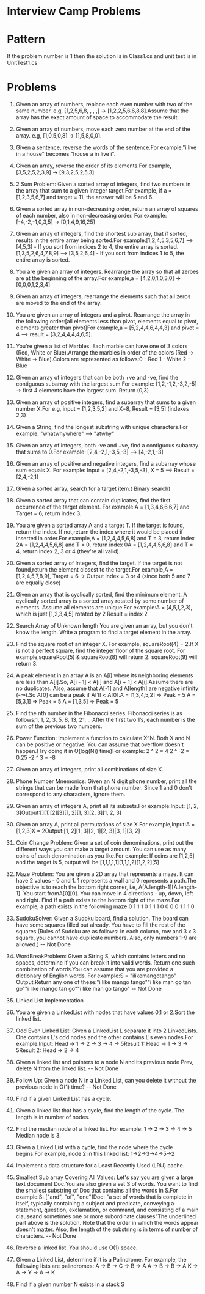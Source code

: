# Interview Camp Problems

  # Pattern
  If the problem number is 1 then the solution is in Class1.cs and unit test is in UnitTest1.cs
  
  # Problems

  1. Given an array of numbers, replace each even number with two of the same number. e.g, [1,2,5,6,8, , , ,] -> [1,2,2,5,6,6,8,8].Assume that the array has the exact amount of space to accommodate the result.

  2. Given an array of numbers, move each zero number at the end of the array. e.g, [1,0,5,0,8] -> [1,5,8,0,0].

  3. Given a sentence, reverse the words of the sentence.For example,"i live in a house" becomes "house a in live i".

  4. Given an array, reverse the order of its elements.For example, [3,5,2,5,2,3,9] → [9,3,2,5,2,5,3]

  5. 2 Sum Problem: Given a sorted array of integers, find two numbers in the array that sum to a given integer target.For example, if a = [1,2,3,5,6,7] and target = 11, the answer will be 5 and 6.

  6. Given a sorted array in non-decreasing order, return an array of squares of each number, also in non-decreasing order. For example:[-4,-2,-1,0,3,5] -> [0,1,4,9,16,25]

  7. Given an array of integers, find the shortest sub array, that if sorted, results in the entire array being sorted.For example:[1,2,4,5,3,5,6,7] --> [4,5,3] - If you sort from indices 2 to 4, the entire array is sorted.[1,3,5,2,6,4,7,8,9] --> [3,5,2,6,4] -  If you sort from indices 1 to 5, the entire array is sorted.

  8. You are given an array of integers. Rearrange the array so that all zeroes are at the beginning of the array.For example,a = [4,2,0,1,0,3,0] -> [0,0,0,1,2,3,4]

  9. Given an array of integers, rearrange the elements such that all zeros are moved to the end of the array.

  10. You are given an array of integers and a pivot. Rearrange the array in the following order:[all elements less than pivot, elements equal to pivot, elements greater than pivot]For example,a = [5,2,4,4,6,4,4,3] and pivot = 4 --> result = [3,2,4,4,4,4,6,5].

  11. You're given a list of Marbles. Each marble can have one of 3 colors (Red, White or Blue).Arrange the marbles in order of the colors (Red -> White -> Blue).Colors are represented as follows:0 - Red 1 - White 2 - Blue

  12. Given an array of integers that can be both +ve and -ve, find the contiguous subarray with the largest sum.For example:  [1,2,-1,2,-3,2,-5]  -> first 4 elements have the largest sum. Return (0,3)

  13. Given an array of positive integers, find a subarray that sums to a given number X.For e.g, input = [1,2,3,5,2] and X=8, Result = [3,5] (indexes 2,3)

  14. Given a String, find the longest substring with unique characters.For example: "whatwhywhere" --> "atwhy"

  15. Given an array of integers, both -ve and +ve, find a contiguous subarray that sums to 0.For example: [2,4,-2,1,-3,5,-3] --> [4,-2,1,-3]

  16. Given an array of positive and negative integers, find a subarray whose sum equals X. For example: Input = [2,4,-2,1,-3,5,-3], X = 5 --> Result = [2,4,-2,1]

  17. Given a sorted array, search for a target item.( Binary search)

  18. Given a sorted array that can contain duplicates, find the first occurrence of the target element. For example:A = [1,3,4,6,6,6,7] and Target = 6, return index 3.

  19. You are given a sorted array A and a target T. If the target is found, return the index. If not,return the index where it would be placed if inserted in order.For example,A = [1,2,4,4,5,6,8] and T = 3, return index 2A = [1,2,4,4,5,6,8] and T = 0, return index 0A = [1,2,4,4,5,6,8] and T = 4, return index 2, 3 or 4 (they're all valid).

  20. Given a sorted array of Integers, find the target. If the target is not found,return the element closest to the target.For example,A = [1,2,4,5,7,8,9], Target = 6 -> Output Index = 3 or 4 (since both 5 and 7 are equally close)

  21. Given an array that is cyclically sorted, find the minimum element. A cyclically sorted array is a sorted array rotated by some number of elements. Assume all elements are unique.For example:A = [4,5,1,2,3], which is just [1,2,3,4,5] rotated by 2 Result = index 2

  22. Search Array of Unknown length You are given an array, but you don't know the length. Write a program to find a target element in the array.

  23. Find the square root of an integer X. For example, squareRoot(4) = 2.If X is not a perfect square, find the integer floor of the square root. For example,squareRoot(5) & squareRoot(8) will return 2. squareRoot(9) will return 3.

  24. A peak element in an array A is an A[i] where its neighboring elements are less than A[i].So, A[i - 1] < A[i] and A[i + 1] < A[i].Assume there are no duplicates. Also, assume that A[-1] and A[length] are negative infinity (-∞).So A[0] can be a peak if A[1] < A[0].A = [1,3,4,5,2] => Peak = 5 A = [5,3,1] => Peak = 5 A = [1,3,5] => Peak = 5

  25. Find the nth number in the Fibonacci series. Fibonacci series is as follows:1, 1, 2, 3, 5, 8, 13, 21, .. After the first two 1’s, each number is the sum of the previous two numbers.

  26. Power Function: Implement a function to calculate X^N. Both X and N can be positive or negative. You can assume that overflow doesn't happen.(Try doing it in ​O(log(N))​ time)For example: 2 ^ 2  = 4  2 ^ -2 = 0.25 -2 ^ 3  = -8

  27. Given an array of integers, print all combinations of size X.

  28. Phone Number Mnemonics: Given an N digit phone number, print all the strings that can be made from that phone number. Since 1 and 0 don't correspond to any characters, ignore them.

  29. Given an array of integers A, print all its subsets.For example:Input:​ [1, 2, 3]Output:[][1][2][3][1, 2][1, 3][2, 3][1, 2, 3]

  30. Given an array A, print all permutations of size X.For example,Input:A = [1,2,3]X = 2Output:[1, 2][1, 3][2, 1][2, 3][3, 1][3, 2]

  31. Coin Change Problem: Given a set of coin denominations, print out the different ways you can make a target amount. You can use as many coins of each denomination as you like.For example: If coins are [1,2,5] and the target is 5, output will be:[1,1,1,1,1][1,1,1,2][1,2,2][5]

  32. Maze Problem: You are given a 2D array that represents a maze. It can have 2 values - 0 and 1. 1 represents a wall and 0 represents a path.The objective is to reach the bottom right corner, i.e, A[A.length-1][A.length-1]. You start fromA[0][0]. You can move in 4 directions - up, down, left and right. Find if a path exists to the bottom right of the maze.For example, a path exists in the following maze:0 1 1 1 0 1 1 1 0 0 0 0 1 1 1 0

  33. SudokuSolver:​ Given a Sudoku board, find a solution. The board can have some squares filled out already. You have to fill the rest of the squares.(Rules of Sudoku are as follows: In each column, row and 3 x 3 square, you cannot have duplicate numbers. Also, only numbers 1-9 are allowed.) -- Not Done

  34. WordBreakProblem​: Given a String S, which contains letters and no spaces, determine if you can break it into valid words. Return one such combination of words.You can assume that you are provided a dictionary of English words. For example:S = "ilikemangotango" Output:Return any one of these:"i like mango tango""i like man go tan go""i like mango tan go""i like man go tango" -- Not Done

  35. Linked List Implementation

  36. You are given a LinkedList with nodes that have values 0,1 or 2.Sort the linked list.

  37. Odd Even Linked List: Given a LinkedList L separate it into 2 LinkedLists. One contains L's odd nodes and the other contains L's even nodes.For example:Input: Head -> 1 -> 2 -> 3 -> 4 -> 5Result 1: Head -> 1 -> 3 -> 5Result 2: Head -> 2 -> 4

  38. Given a linked list and pointers to a node N and its previous node Prev, delete N from the linked list. -- Not Done

  39. Follow Up: Given a node N in a Linked List, can you delete it without the previous node in O(1) time? -- Not Done

  40. Find if a given Linked List has a cycle.

  41. Given a linked list that has a cycle, find the length of the cycle. The length is in number of nodes.

  42. Find the median node of a linked list. For example: 1 -> 2 -> 3 -> 4 -> 5      Median node is 3.

  43. Given a Linked List with a cycle, find the node where the cycle begins.For example, node 2 in this linked list: 1->2->3->4->5->2

  44. Implement a data structure for a Least Recently Used (LRU) cache.

  45. Smallest Sub array Covering All Values: Let's say you are given a large text document Doc.You are also given a set S of words. You want to find the smallest substring of Doc that contains all the words in S.For example:S: ["and", "of", "one"]Doc: "a set of words that is complete in itself, typically containing a subject and predicate, conveying a statement, question, exclamation, or command, and consisting ​of​ a main clause​and​ sometimes ​one​ or more subordinate clauses"The underlined part above is the solution. Note that the order in which the words appear doesn't matter. Also, the length of the substring is in terms of number of characters. -- Not Done

  46. Reverse a linked list. You should use O(1) space.

  47. Given a Linked List, determine if it is a Palindrome. For example, the following lists are palindromes:
   A -> B -> C -> B -> A
   A -> B -> B -> A
   K -> A -> Y -> A -> K

  48. Find if a given number N exists in a stack S
